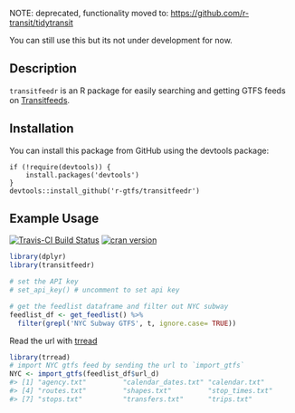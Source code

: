 NOTE: deprecated, functionality moved to: https://github.com/r-transit/tidytransit

You can still use this but its not under development for now. 

## Description

`transitfeedr` is an R package for easily searching and getting GTFS
feeds on [Transitfeeds](https://transitfeeds.com/).

## Installation

You can install this package from GitHub using the devtools package:

    if (!require(devtools)) {
        install.packages('devtools')
    }
    devtools::install_github('r-gtfs/transitfeedr')

## Example Usage

[![Travis-CI Build
Status](https://travis-ci.com/r-transit/transitfeedr.svg?branch=master)](https://travis-ci.com/r-transit/transitfeedr)
[![cran
version](https://www.r-pkg.org/badges/version/transitfeedr)](https://cran.r-project.org/package=transitfeedr)

``` r
library(dplyr)
library(transitfeedr)

# set the API key
# set_api_key() # uncomment to set api key

# get the feedlist dataframe and filter out NYC subway
feedlist_df <- get_feedlist() %>%
  filter(grepl('NYC Subway GTFS', t, ignore.case= TRUE))
```

Read the url with [trread](https://github.com/r-gtfs/trread)

``` r
library(trread)
# import NYC gtfs feed by sending the url to `import_gtfs`
NYC <- import_gtfs(feedlist_df$url_d)
#> [1] "agency.txt"         "calendar_dates.txt" "calendar.txt"      
#> [4] "routes.txt"         "shapes.txt"         "stop_times.txt"    
#> [7] "stops.txt"          "transfers.txt"      "trips.txt"
```
